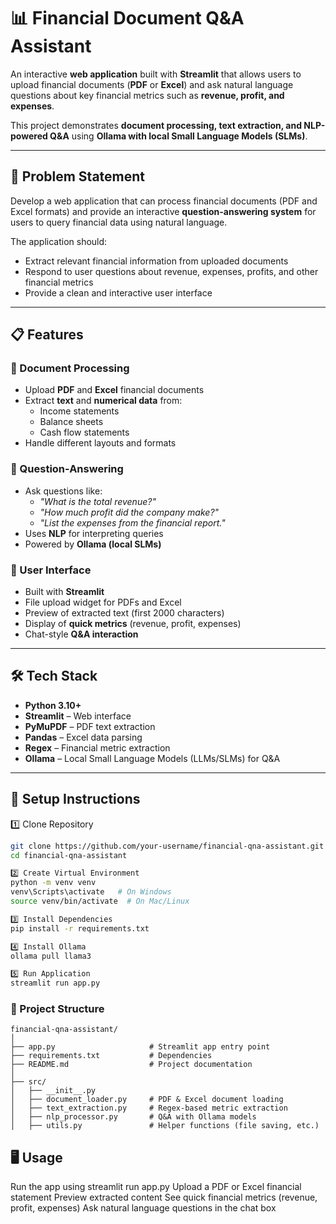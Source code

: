 # 📊 Financial Document Q&A Assistant

An interactive **web application** built with **Streamlit** that allows users to upload financial documents (**PDF** or **Excel**) and ask natural language questions about key financial metrics such as **revenue, profit, and expenses**.  

This project demonstrates **document processing, text extraction, and NLP-powered Q&A** using **Ollama with local Small Language Models (SLMs)**.

---

## 🎯 Problem Statement
Develop a web application that can process financial documents (PDF and Excel formats) and provide an interactive **question-answering system** for users to query financial data using natural language.

The application should:
- Extract relevant financial information from uploaded documents  
- Respond to user questions about revenue, expenses, profits, and other financial metrics  
- Provide a clean and interactive user interface  

---

## 📋 Features
### 🔹 Document Processing
- Upload **PDF** and **Excel** financial documents  
- Extract **text** and **numerical data** from:
  - Income statements  
  - Balance sheets  
  - Cash flow statements  
- Handle different layouts and formats  

### 🔹 Question-Answering
- Ask questions like:
  - *"What is the total revenue?"*  
  - *"How much profit did the company make?"*  
  - *"List the expenses from the financial report."*  
- Uses **NLP** for interpreting queries  
- Powered by **Ollama (local SLMs)**  

### 🔹 User Interface
- Built with **Streamlit**  
- File upload widget for PDFs and Excel  
- Preview of extracted text (first 2000 characters)  
- Display of **quick metrics** (revenue, profit, expenses)  
- Chat-style **Q&A interaction**  

---

## 🛠️ Tech Stack
- **Python 3.10+**  
- **Streamlit** – Web interface  
- **PyMuPDF** – PDF text extraction  
- **Pandas** – Excel data parsing  
- **Regex** – Financial metric extraction  
- **Ollama** – Local Small Language Models (LLMs/SLMs) for Q&A  

---

## 🚀 Setup Instructions

1️⃣ Clone Repository
```bash
git clone https://github.com/your-username/financial-qna-assistant.git
cd financial-qna-assistant

2️⃣ Create Virtual Environment
python -m venv venv
venv\Scripts\activate   # On Windows
source venv/bin/activate  # On Mac/Linux

3️⃣ Install Dependencies
pip install -r requirements.txt

4️⃣ Install Ollama
ollama pull llama3

5️⃣ Run Application
streamlit run app.py
```
### 📂 Project Structure
```
financial-qna-assistant/
│
├── app.py                     # Streamlit app entry point
├── requirements.txt           # Dependencies
├── README.md                  # Project documentation
│
├── src/
│   ├── __init__.py
│   ├── document_loader.py     # PDF & Excel document loading
│   ├── text_extraction.py     # Regex-based metric extraction
│   ├── nlp_processor.py       # Q&A with Ollama models
│   ├── utils.py               # Helper functions (file saving, etc.)
```
## 🖥️ Usage

Run the app using streamlit run app.py
Upload a PDF or Excel financial statement
Preview extracted content
See quick financial metrics (revenue, profit, expenses)
Ask natural language questions in the chat box

